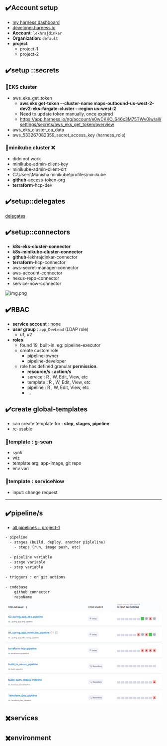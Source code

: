 ## ✔️Account setup
- [my harness dashboard](https://app.harness.io/ng/account/e0wDKKO_S46x3M75TWv0iw/all/settings/)
- [developer.harness.io](https://developer.harness.io/docs/continuous-delivery/get-started/key-concepts)
- **Account**: `lekhrajdinkar`  
- **Organization**: `default`
- **project**
    - project-1
    - project-2


## ✔️setup ::secrets
### 🔸EKS cluster
- aws_eks_get_token
    - **aws eks get-token  --cluster-name maps-outbound-us-west-2-dev2-eks-fargate-cluster --region us-west-2**
    - Need to update token manually, once expired
    - https://app.harness.io/ng/account/e0wDKKO_S46x3M75TWv0iw/all/settings/secrets/aws_eks_get_token/overview
- aws_eks_cluster_ca_data
- aws_533267082359_secret_access_key (harness_role)

### 🔸minikube cluster ❌
- didn not work 
- minikube-admin-client-key
- minikube-admin-client-crt
- C:\Users\Manisha\.minikube\profiles\minikube
- **github**-access-token-org
- **terraform**-hcp-dev


## ✔️setup::delegates
[delegates](02_delegates.md)

## ✔️setup::connectors
- **k8s-eks-cluster-connector**
- **k8s-minikube-cluster-connector**
- **github**-lekhrajdinkar-connector
- **terraform**-hcp-connector
- aws-secret-manager-connector
- aws-account-connector
- nexus-repo-connector 
- service-now-connector

![img.png](../99_temp/05_harness_image/img.png)

## ✔️RBAC
- **service account** : none
- **user group** : `app_DevLead` (LDAP role)
  - u1, u2
- **roles**
    - found 19, built-in. eg: pipeline-executor
    - create custom role
        - pipeline-owner
        - pipeline-developer
    - role has defined granular **permission**.
        - **resource/s : action/s**
        - service  : R , W, Edit, View, etc
        - template : R , W, Edit, View, etc
        - pipeline : R , W, Edit, View, etc
        - ...

## ✔️create global-templates
- can create template for : **step, stages, pipeline**
- re-usable

### 🔸template : g-scan 
- synk
- wiz
- template arg: app-image, git repo
- env var: 

### 🔸template : serviceNow
- input: change request

---
## ✔️pipeline/s
- [all pipelines :: project-1](https://app.harness.io/ng/account/e0wDKKO_S46x3M75TWv0iw/all/orgs/default/projects/mapsoutboundapi/pipelines)

```
- pipeline 
  - stages (build, deploy, another pipleline) 
    - steps (run, image push, etc)
    
  - pipeline variable
  - stage variable
  - step variable
  
- triggers : on git actions

- codebase 
    github connector 
    repoName
```

![img.png](img.png)

## ✖️services

## ✖️environment

